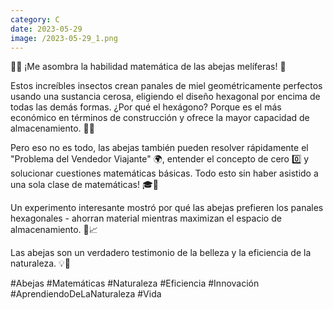 ```yaml
--- 
category: C 
date: 2023-05-29 
image: /2023-05-29_1.png 
--- 
```


🐝🔢 ¡Me asombra la habilidad matemática de las abejas melíferas! 🍯

Estos increíbles insectos crean panales de miel geométricamente perfectos usando una sustancia cerosa, eligiendo el diseño hexagonal por encima de todas las demás formas. ¿Por qué el hexágono? Porque es el más económico en términos de construcción y ofrece la mayor capacidad de almacenamiento. 📐🧮

Pero eso no es todo, las abejas también pueden resolver rápidamente el "Problema del Vendedor Viajante" 🌍, entender el concepto de cero 0️⃣ y solucionar cuestiones matemáticas básicas. Todo esto sin haber asistido a una sola clase de matemáticas! 🎓🐝

Un experimento interesante mostró por qué las abejas prefieren los panales hexagonales - ahorran material mientras maximizan el espacio de almacenamiento. 💼📈

Las abejas son un verdadero testimonio de la belleza y la eficiencia de la naturaleza. 💡🐝

#Abejas #Matemáticas #Naturaleza #Eficiencia #Innovación #AprendiendoDeLaNaturaleza #Vida